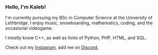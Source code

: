 ### Hello, I'm Kaleb!

<!--
**KalebC4/KalebC4** is a ✨ _special_ ✨ repository because its `README.md` (this file) appears on your GitHub profile.

Here are some ideas to get you started:

- 🔭 I’m currently working on ...
- 🌱 I’m currently learning ...
- 👯 I’m looking to collaborate on ...
- 🤔 I’m looking for help with ...
- 💬 Ask me about ...
- 📫 How to reach me: ...
- 😄 Pronouns: ...
- ⚡ Fun fact: ...
-->

I'm currently pursuing my BSc in Computer Science at the University of Lethbridge. I enjoy music, snowboarding, mathematics, coding, and the occasional videogame. 

I mostly know C++, as well as hints of Python, PHP, HTML, and SQL. 

Check out my [Instagram](https://www.instagram.com/kaleb.calverley/), add me on [Discord](https://discordapp.com/users/354313486848753674), 
